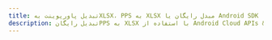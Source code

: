 ---title: تبدیل پاورپوینت بهXLSX، PPS به XLSX مبدل رایگان یا Android SDKdescription: تبدیل رایگانPPS به XLSX با استفاده از Android Cloud APIs & SDK. همچنین اسناد Microsoft PowerPoint را در Cloud ایجاد، ویرایش و رندر کنید.---